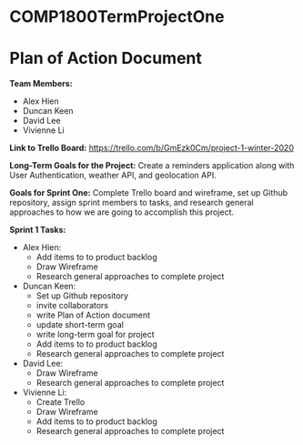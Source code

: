 # COMP1800TermProjectOne

Plan of Action Document
========================

**Team Members:**
* Alex Hien
* Duncan Keen
* David Lee
* Vivienne Li

**Link to Trello Board:**
https://trello.com/b/GmEzk0Cm/project-1-winter-2020

**Long-Term Goals for the Project:**
Create a reminders application along with User Authentication, weather API, and geolocation API.

**Goals for Sprint One:**
Complete Trello board and wireframe, set up Github repository, assign sprint members to tasks, and research general approaches to how we are going to accomplish this project.

**Sprint 1 Tasks:**
* Alex Hien: 
  * Add items to to product backlog
  * Draw Wireframe
  * Research general approaches to complete project
* Duncan Keen: 
  * Set up Github repository
  * invite collaborators
  * write Plan of Action document
  * update short-term goal
  * write long-term goal for project
  * Add items to to product backlog
  * Research general approaches to complete project
* David Lee:
  * Draw Wireframe
  * Research general approaches to complete project
* Vivienne Li: 
  * Create Trello
  * Draw Wireframe
  * Add items to to product backlog
  * Research general approaches to complete project




